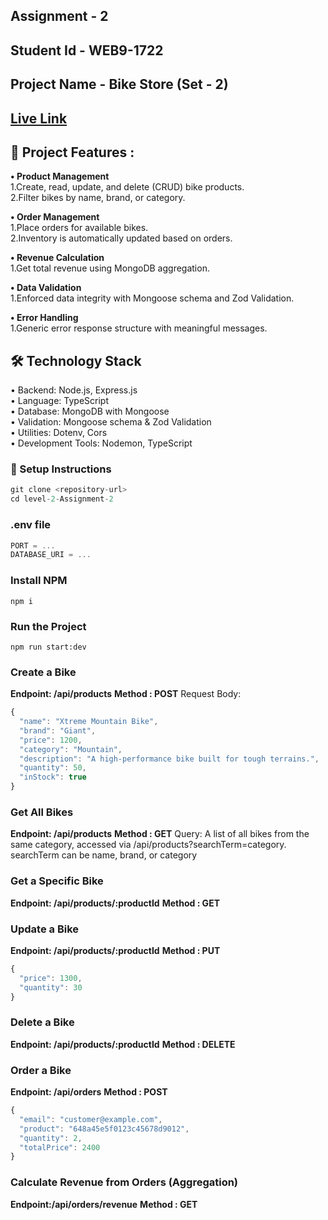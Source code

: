 ## Assignment - 2

## Student Id - WEB9-1722

## Project Name - Bike Store (Set - 2)

## [Live Link](https://assignment-2-gray-sigma.vercel.app/)

## 🚀 Project Features :

**• Product Management** </br>
1.Create, read, update, and delete (CRUD) bike products.</br>
2.Filter bikes by name, brand, or category.</br>

**• Order Management** </br>
1.Place orders for available bikes.</br>
2.Inventory is automatically updated based on orders.</br>

**• Revenue Calculation** </br>
1.Get total revenue using MongoDB aggregation.</br>

**• Data Validation** </br>
1.Enforced data integrity with Mongoose schema and Zod Validation.</br>

**• Error Handling**</br>
1.Generic error response structure with meaningful messages.</br>

## 🛠️ Technology Stack

• Backend: Node.js, Express.js</br>
• Language: TypeScript</br>
• Database: MongoDB with Mongoose</br>
• Validation: Mongoose schema & Zod Validation</br>
• Utilities: Dotenv, Cors</br>
• Development Tools: Nodemon, TypeScript</br>

### 🧰 Setup Instructions

```js
git clone <repository-url>
cd level-2-Assignment-2
```

### .env file

```js
PORT = ...
DATABASE_URI = ...
```

### Install NPM

```shell
npm i
```

### Run the Project

```shell
npm run start:dev
```

### Create a Bike

**Endpoint: /api/products**
**Method : POST**
Request Body:

```js
{
  "name": "Xtreme Mountain Bike",
  "brand": "Giant",
  "price": 1200,
  "category": "Mountain",
  "description": "A high-performance bike built for tough terrains.",
  "quantity": 50,
  "inStock": true
}
```

### Get All Bikes

**Endpoint: /api/products**
**Method : GET**
Query: A list of all bikes from the same category, accessed via /api/products?searchTerm=category. searchTerm can be name, brand, or category

### Get a Specific Bike

**Endpoint: /api/products/:productId**
**Method : GET**

### Update a Bike

**Endpoint: /api/products/:productId**
**Method : PUT**

```js
{
  "price": 1300,
  "quantity": 30
}
```

### Delete a Bike

**Endpoint: /api/products/:productId**
**Method : DELETE**

### Order a Bike

**Endpoint: /api/orders**
**Method : POST**

```js
{
  "email": "customer@example.com",
  "product": "648a45e5f0123c45678d9012",
  "quantity": 2,
  "totalPrice": 2400
}
```

### Calculate Revenue from Orders (Aggregation)

**Endpoint:/api/orders/revenue**
**Method : GET**
